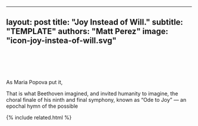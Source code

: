  ---
layout:   post
title:    "Joy Instead of Will."
subtitle: "TEMPLATE"
authors:  "Matt Perez"
image:    "icon-joy-instea-of-will.svg"
---

<div style="display:none;">
 <p>That is what Beethoven imagined, and invited humanity to imagine, the choral finale of his ninth and final symphony, known as “Ode to Joy” — an epochal hymn of the possible</p>
</div>

<h1>&nbsp;</h1>
 <p>As Maria Popova put it,</p>
 <div class="_citation">
  <p>That is what Beethoven imagined, and invited humanity to imagine, the choral finale of his ninth and final symphony, known as “Ode to Joy” — an epochal hymn of the possible</p>
 </div> 
   

{% include related.html %}